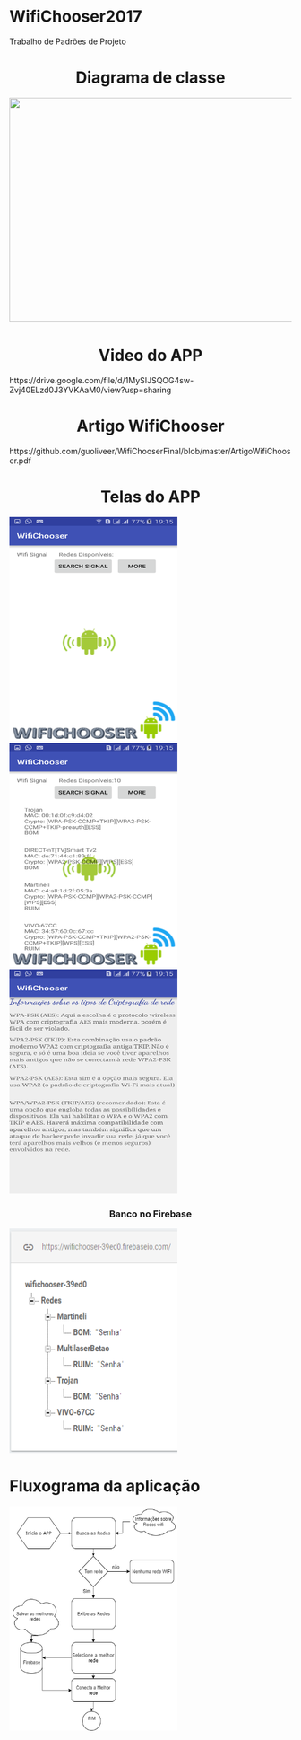 # WifiChooser2017

Trabalho de Padrões de Projeto
<center><h1>Diagrama de classe</h1></center>
<img width=1000 height =400 src="https://github.com/guoliveer/WifiChooser-master/blob/master/fotos/Diagrama%20de%20Classes.png">
<center><h1>Video do APP</h1></center>
https://drive.google.com/file/d/1MySIJSQOG4sw-Zvj40ELzd0J3YVKAaM0/view?usp=sharing

<center><h1>Artigo WifiChooser</h1></center>
https://github.com/guoliveer/WifiChooserFinal/blob/master/ArtigoWifiChooser.pdf


<center><h1>Telas do APP</h1></center>

<img width=300 height =400 src="https://github.com/guoliveer/WifiChooserFinal/blob/master/fotos/Screenshot_2017-10-02-19-15-47.png">

<img width=300 height =400 src="https://github.com/guoliveer/WifiChooserFinal/blob/master/fotos/Screenshot_2017-10-02-19-15-53.png">

<img width=300 height =400 src="https://github.com/guoliveer/WifiChooserFinal/blob/master/fotos/Screenshot_2017-10-02-19-15-57.png">

<center><h3>Banco no Firebase </h3></center>
<img width=300 height =400 src="https://github.com/guoliveer/WifiChooserFinal/blob/master/fotos/Capturar.PNG
">

<h1>Fluxograma da aplicação</h1>

<img width=300 height =400 src="https://github.com/guoliveer/WifiChooserFinal/blob/master/fotos/fluxo.png">
